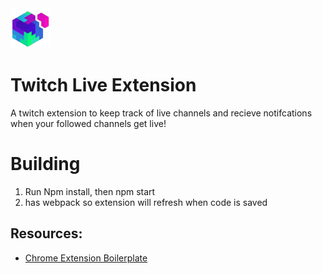 <img src="src/assets/img/icon-128.png" width="64"/>

# Twitch Live Extension 

A twitch extension to keep track of live channels and recieve notifcations when your followed channels get live!


# Building

1. Run Npm install, then npm start
2. has webpack so extension will refresh when code is saved




## Resources:

- [Chrome Extension Boilerplate](https://github.com/lxieyang/chrome-extension-boilerplate-react)


